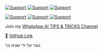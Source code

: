 [![Support](https://img.shields.io/badge/linktree-white?style=for-the-badge&logo=linktree&logoColor=43E55E)](https://linktr.ee/sagib?lt_utm_source=lt_share_link#373198503)&nbsp;[![Support](https://img.shields.io/badge/Buy_Me_A_Coffee-white?style=for-the-badge&logo=buymeacoffee&logoColor=FFDD00)](https://buymeacoffee.com/sagibar)&nbsp;[![Support](https://img.shields.io/badge/linkedin-white?style=for-the-badge&logo=linkedin&logoColor=0A66C2)](https://www.linkedin.com/in/sagi-bar-on)

[![Support](https://img.shields.io/badge/whatsapp-white?style=for-the-badge&logo=whatsapp&logoColor=25D366)](https://api.whatsapp.com/send?phone=972549995050)&nbsp;[![Support](https://img.shields.io/badge/facebook-white?style=for-the-badge&logo=facebook&logoColor=0866FF)](https://www.facebook.com/sagi.baron)&nbsp;[![Support](https://img.shields.io/badge/email_me-white?style=for-the-badge&logo=gmail&logoColor=EA4335)](mailto:sagi.baron76@gmail.com)

Join my [WhatsApp AI TIPS & TRICKS Channel](https://whatsapp.com/channel/0029Vaj33VkEawds11JP9o1c)

🔗 [GitHub Link](https://github.com/Sagi-BA/images-to-pdf)

נוצר על ידי שגיא בר
